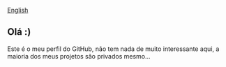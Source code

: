 [English](https://github.com/Vitor1-1Santana/Vitor1-1Santana/blob/01e7dc9ee399b549be2db02f2da440d33767fa99/README-ENGLISH.md)

## Olá :)

Este é o meu perfil do GitHub, não tem nada de muito interessante aqui, a maioria dos meus projetos são privados mesmo...



<!--
**Vitor1-1Santana/Vitor1-1Santana** is a ✨ _special_ ✨ repository because its `README.md` (this file) appears on your GitHub profile.

Here are some ideas to get you started:

- 🔭 I’m currently working on ...
- 🌱 I’m currently learning ...
- 👯 I’m looking to collaborate on ...
- 🤔 I’m looking for help with ...
- 💬 Ask me about ...
- 📫 How to reach me: ...
- 😄 Pronouns: ...
- ⚡ Fun fact: ...
-->
